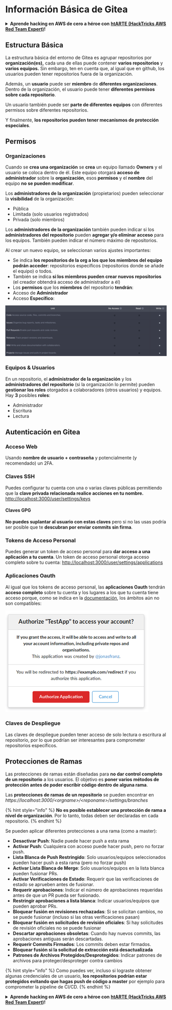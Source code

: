 # Información Básica de Gitea

<details>

<summary><strong>Aprende hacking en AWS de cero a héroe con</strong> <a href="https://training.hacktricks.xyz/courses/arte"><strong>htARTE (HackTricks AWS Red Team Expert)</strong></a><strong>!</strong></summary>

Otras formas de apoyar a HackTricks:

* Si quieres ver tu **empresa anunciada en HackTricks** o **descargar HackTricks en PDF** revisa los [**PLANES DE SUSCRIPCIÓN**](https://github.com/sponsors/carlospolop)!
* Consigue el [**merchandising oficial de PEASS & HackTricks**](https://peass.creator-spring.com)
* Descubre [**La Familia PEASS**](https://opensea.io/collection/the-peass-family), nuestra colección de [**NFTs**](https://opensea.io/collection/the-peass-family) exclusivos
* **Únete al** 💬 [**grupo de Discord**](https://discord.gg/hRep4RUj7f) o al [**grupo de telegram**](https://t.me/peass) o **sígueme** en **Twitter** 🐦 [**@carlospolopm**](https://twitter.com/carlospolopm)**.**
* **Comparte tus trucos de hacking enviando PRs a los repositorios de github** [**HackTricks**](https://github.com/carlospolop/hacktricks) y [**HackTricks Cloud**](https://github.com/carlospolop/hacktricks-cloud).

</details>

## Estructura Básica

La estructura básica del entorno de Gitea es agrupar repositorios por **organización(es),** cada una de ellas puede contener **varios repositorios** y **varios equipos.** Sin embargo, ten en cuenta que, al igual que en github, los usuarios pueden tener repositorios fuera de la organización.

Además, un **usuario** puede ser **miembro** de **diferentes organizaciones**. Dentro de la organización, el usuario puede tener **diferentes permisos sobre cada repositorio**.

Un usuario también puede ser **parte de diferentes equipos** con diferentes permisos sobre diferentes repositorios.

Y finalmente, **los repositorios pueden tener mecanismos de protección especiales**.

## Permisos

### Organizaciones

Cuando se **crea una organización** se **crea** un equipo llamado **Owners** y el usuario se coloca dentro de él. Este equipo otorgará **acceso de administrador** sobre la **organización**, esos **permisos** y el **nombre** del equipo **no se pueden modificar**.

Los **administradores de la organización** (propietarios) pueden seleccionar la **visibilidad** de la organización:

* Pública
* Limitada (solo usuarios registrados)
* Privada (solo miembros)

Los **administradores de la organización** también pueden indicar si los **administradores del repositorio** pueden **agregar y/o eliminar acceso** para los equipos. También pueden indicar el número máximo de repositorios.

Al crear un nuevo equipo, se seleccionan varios ajustes importantes:

* Se indica **los repositorios de la org a los que los miembros del equipo podrán acceder**: repositorios específicos (repositorios donde se añade el equipo) o todos.
* También se indica **si los miembros pueden crear nuevos repositorios** (el creador obtendrá acceso de administrador a él)
* Los **permisos** que los **miembros** del repositorio **tendrán**:
* Acceso de **Administrador**
* Acceso **Específico**:

![](<../../.gitbook/assets/image (3) (1) (1) (1) (1).png>)

### Equipos & Usuarios

En un repositorio, el **administrador de la organización** y los **administradores del repositorio** (si la organización lo permite) pueden **gestionar los roles** otorgados a colaboradores (otros usuarios) y equipos. Hay **3** posibles **roles**:

* Administrador
* Escritura
* Lectura

## Autenticación en Gitea

### Acceso Web

Usando **nombre de usuario + contraseña** y potencialmente (y recomendado) un 2FA.

### **Claves SSH**

Puedes configurar tu cuenta con una o varias claves públicas permitiendo que la **clave privada relacionada realice acciones en tu nombre.** [http://localhost:3000/user/settings/keys](http://localhost:3000/user/settings/keys)

#### **Claves GPG**

**No puedes suplantar al usuario con estas claves** pero si no las usas podría ser posible que te **descubran por enviar commits sin firma**.

### **Tokens de Acceso Personal**

Puedes generar un token de acceso personal para **dar acceso a una aplicación a tu cuenta**. Un token de acceso personal otorga acceso completo sobre tu cuenta: [http://localhost:3000/user/settings/applications](http://localhost:3000/user/settings/applications)

### Aplicaciones Oauth

Al igual que los tokens de acceso personal, las **aplicaciones Oauth** tendrán **acceso completo** sobre tu cuenta y los lugares a los que tu cuenta tiene acceso porque, como se indica en la [documentación](https://docs.gitea.io/en-us/oauth2-provider/#scopes), los ámbitos aún no son compatibles:

![](<../../.gitbook/assets/image (60).png>)

### Claves de Despliegue

Las claves de despliegue pueden tener acceso de solo lectura o escritura al repositorio, por lo que podrían ser interesantes para comprometer repositorios específicos.

## Protecciones de Ramas

Las protecciones de ramas están diseñadas para **no dar control completo de un repositorio** a los usuarios. El objetivo es **poner varios métodos de protección antes de poder escribir código dentro de alguna rama**.

Las **protecciones de ramas de un repositorio** se pueden encontrar en _https://localhost:3000/\<orgname>/\<reponame>/settings/branches_

{% hint style="info" %}
**No es posible establecer una protección de rama a nivel de organización**. Por lo tanto, todas deben ser declaradas en cada repositorio.
{% endhint %}

Se pueden aplicar diferentes protecciones a una rama (como a master):

* **Desactivar Push**: Nadie puede hacer push a esta rama
* **Activar Push**: Cualquiera con acceso puede hacer push, pero no forzar push.
* **Lista Blanca de Push Restringido**: Solo usuarios/equipos seleccionados pueden hacer push a esta rama (pero no forzar push)
* **Activar Lista Blanca de Merge**: Solo usuarios/equipos en la lista blanca pueden fusionar PRs.
* **Activar Verificaciones de Estado**: Requerir que las verificaciones de estado se aprueben antes de fusionar.
* **Requerir aprobaciones**: Indicar el número de aprobaciones requeridas antes de que un PR pueda ser fusionado.
* **Restringir aprobaciones a lista blanca**: Indicar usuarios/equipos que pueden aprobar PRs.
* **Bloquear fusión en revisiones rechazadas**: Si se solicitan cambios, no se puede fusionar (incluso si las otras verificaciones pasan)
* **Bloquear fusión en solicitudes de revisión oficiales**: Si hay solicitudes de revisión oficiales no se puede fusionar
* **Descartar aprobaciones obsoletas**: Cuando hay nuevos commits, las aprobaciones antiguas serán descartadas.
* **Requerir Commits Firmados**: Los commits deben estar firmados.
* **Bloquear fusión si la solicitud de extracción está desactualizada**
* **Patrones de Archivos Protegidos/Desprotegidos**: Indicar patrones de archivos para proteger/desproteger contra cambios

{% hint style="info" %}
Como puedes ver, incluso si lograste obtener algunas credenciales de un usuario, **los repositorios podrían estar protegidos evitando que hagas push de código a master** por ejemplo para comprometer la pipeline de CI/CD.
{% endhint %}

<details>

<summary><strong>Aprende hacking en AWS de cero a héroe con</strong> <a href="https://training.hacktricks.xyz/courses/arte"><strong>htARTE (HackTricks AWS Red Team Expert)</strong></a><strong>!</strong></summary>

Otras formas de apoyar a HackTricks:

* Si quieres ver tu **empresa anunciada en HackTricks** o **descargar HackTricks en PDF** revisa los [**PLANES DE SUSCRIPCIÓN**](https://github.com/sponsors/carlospolop)!
* Consigue el [**merchandising oficial de PEASS & HackTricks**](https://peass.creator-spring.com)
* Descubre [**La Familia PEASS**](https://opensea.io/collection/the-peass-family), nuestra colección de [**NFTs**](https://opensea.io/collection/the-peass-family) exclusivos
* **Únete al** 💬 [**grupo de Discord**](https://discord.gg/hRep4RUj7f) o al [**grupo de telegram**](https://t.me/peass) o **sígueme** en **Twitter** 🐦 [**@carlospolopm**](https://twitter.com/carlospolopm)**.**
* **Comparte tus trucos de hacking enviando PRs a los repositorios de github** [**HackTricks**](https://github.com/carlospolop/hacktricks) y [**HackTricks Cloud**](https://github.com/carlospolop/hacktricks-cloud).

</details>
